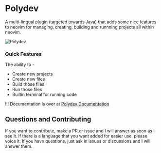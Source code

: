 # Polydev
A multi-lingual plugin (targeted towards Java) that adds some nice features to neovim for managing, creating, building and runnning projects all within neovim.

![Polydev](https://github.com/user-attachments/assets/dbb3790b-2d67-4e84-a0e7-42b86132902b)


### Quick Features
The ability to -
* Create new projects
* Create new files
* Build those files
* Run those files
* Builtin terminal for running code

!!! Documentation is over at [Polydev Documentation](https://darthmoomancer.github.io/Polydev/)

## Questions and Contributing

If you want to contribute, make a PR or issue and I will answer as soon as I see it. If there is a language that you want added for easier use, please voice it. If you have questions, just ask in issues or discussions and I will answer them.
